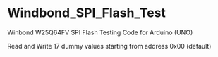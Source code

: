 # Windbond_SPI_Flash_Test

Winbond W25Q64FV SPI Flash Testing Code for Arduino (UNO)

Read and Write 17 dummy values starting from address 0x00 (default)
